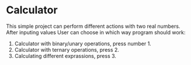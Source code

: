 # Calculator
This simple project can perform different actions with two real numbers.
After inputing values User can choose in which way program should work:
1. Calculator with binary/unary operations, press number 1.
2. Calculator with ternary operations, press 2.
3. Calculating different exprassions, press 3.
